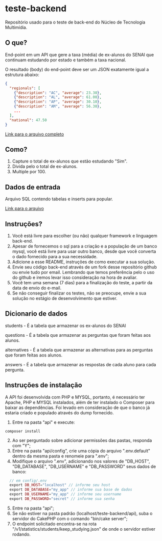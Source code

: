 # teste-backend
Repositório usado para o teste de back-end do Núcleo de Tecnologia Multimídia.

## O que?
End-point em um API que gere a taxa (média) de ex-alunos do SENAI que continuam estudando por estado e também a taxa nacional.

O resultado (body) do end-point deve ser um JSON exatamente igual a estrutura abaixo:
```json
{
  "regionals": [
    {"description": "AC", "average": 23.30},
    {"description": "AL", "average": 61.00},
    {"description": "AP", "average": 30.10},
    {"description": "AM", "average": 56.30},
    ...
  ],
  "national": 47.50
}
```
[Link para o arquivo completo](data.json)

## Como?
1. Capture o total de ex-alunos que estão estudando "Sim".
2. Divida pelo o total de ex-alunos.
3. Multiple por 100.

## Dados de entrada
Arquivo SQL contendo tabelas e inserts para popular.

[Link para o arquivo](desafio.sql)

## Instruções?
1. Você está livre para escolher (ou não) qualquer framework e linguagem back-end.
2. Apesar de fornecemos o sql para a criação e a população de um banco mysql, você está livre para usar outro banco, desde que você converta o dado fornecido para a sua necessidade.
3. Adicione a esse README, instruções de como executar a sua solução.
4. Envie seu código back-end através de um fork desse repositório github ou envie tudo por email. Lembrando que temos preferência pelo o uso do github e iremos levar isso consideração na hora de avaliar.
5. Você tem uma semana (7 dias) para a finalização do teste, a partir da data de envio do e-mail.
6. Se não conseguir finalizar os testes, não se preocupe, envie a sua solução no estágio de desenvolvimento que estiver.

## Dicionario de dados
students - É a tabela que armazenar os ex-alunos do SENAI

questions - É a tabela que armazenar as perguntas que foram feitas aos alunos.

alternatives - É a tabela que armazenar as alternativas para as perguntas que foram feitas aos alunos.

answers - É a tabela que armazenar as respostas de cada aluno para cada pergunta.

## Instruções de instalação
A API foi desenvolvida com PHP e MYSQL, portanto, é necessário ter Apache, PHP e MYSQL instalados, além de ter instalado o Composer para baixar as dependências.
Foi levado em consideração de que o banco já estaria criado e populado através do dump fornecido.
1. Entre na pasta "api" e execute:
```
composer install
```
2. Ao ser perguntado sobre adicionar permissões das pastas, responda com "Y";
3. Entre na pasta "api/config", crie uma cópia do arquivo ".env.default" dentro da mesma pasta e renomeie para ".env";
4. Modifique o arquivo ".env", adicionando nos valores de "DB_HOST", "DB_DATABASE", "DB_USERNAME" e "DB_PASSWORD" seus dados de banco:
```PHP
  // em config/.env
  export DB_HOST="localhost" // informe seu host
  export DB_DATABASE="my_app" // informe sua base de dados
  export DB_USERNAME="my_app" // informe seu username
  export DB_PASSWORD="secret" // informe sua senha
```
5. Entre na pasta "api";
6. Se não estiver na pasta padrão (localhost/teste-backend/api), suba o servidor do CakePHP com o comando "bin/cake server";
7. O endpoint solicitado encontra-se na rota "/v1/statistics/students/keep_studying.json" de onde o servidor estiver rodando.
